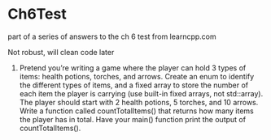 # Ch6Test
part of a series of answers to the ch 6 test from learncpp.com

Not robust, will clean code later

1) Pretend you’re writing a game where the player can hold 3 types of items: health potions, torches, and arrows. 
Create an enum to identify the different types of items, and a fixed array to store the number of each item the player is carrying (use built-in fixed arrays, not std::array). 
The player should start with 2 health potions, 5 torches, and 10 arrows. 
Write a function called countTotalItems() that returns how many items the player has in total. 
Have your main() function print the output of countTotalItems().
